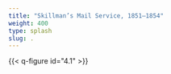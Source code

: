 ```yaml
---
title: "Skillman’s Mail Service, 1851–1854"
weight: 400
type: splash
slug: .
---
```


{{< q-figure id="4.1" >}}
